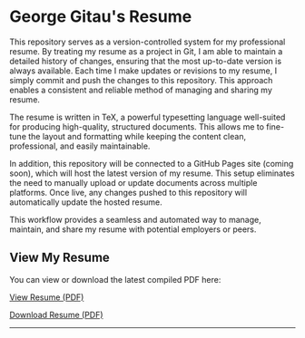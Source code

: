 # George Gitau's Resume

This repository serves as a version-controlled system for my professional resume. By treating my resume as a project in Git, I am able to maintain a detailed history of changes, ensuring that the most up-to-date version is always available. Each time I make updates or revisions to my resume, I simply commit and push the changes to this repository. This approach enables a consistent and reliable method of managing and sharing my resume.

The resume is written in TeX, a powerful typesetting language well-suited for producing high-quality, structured documents. This allows me to fine-tune the layout and formatting while keeping the content clean, professional, and easily maintainable.

In addition, this repository will be connected to a GitHub Pages site (coming soon), which will host the latest version of my resume. This setup eliminates the need to manually upload or update documents across multiple platforms. Once live, any changes pushed to this repository will automatically update the hosted resume.

This workflow provides a seamless and automated way to manage, maintain, and share my resume with potential employers or peers.

## View My Resume

You can view or download the latest compiled PDF here:

[View Resume (PDF)](./resume.pdf)

[Download Resume (PDF)](https://github.com/Mr-waweru/Resume/raw/main/resume.pdf)

---
